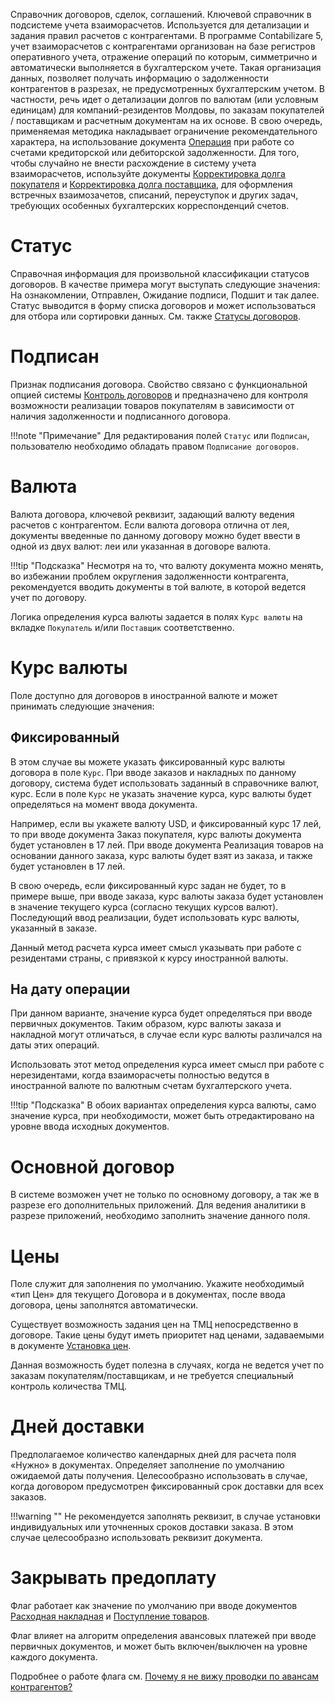 ﻿Справочник договоров, сделок, соглашений. Ключевой справочник в подсистеме учета взаиморасчетов. Используется для детализации и задания правил расчетов с контрагентами. В программе Contabilizare 5, учет взаиморасчетов с контрагентами организован на базе регистров оперативного учета, отражение операций по которым, симметрично и автоматически выполняется в бухгалтерском учете. Такая организация данных, позволяет получать информацию о задолженности контрагентов в разрезах, не предусмотренных бухгалтерским учетом. В частности, речь идет о детализации долгов по валютам (или условным единицам) для компаний-резидентов Молдовы, по заказам покупателей / поставщикам и расчетным документам на их основе. В свою очередь, применяемая методика накладывает ограничение рекомендательного характера, на использование документа [Операция](/d/Entry) при работе со счетами кредиторской или дебиторской задолженности. Для того, чтобы случайно не внести расхождение в систему учета взаиморасчетов, используйте документы [Корректировка долга покупателя](/d/AdjustDebts) и [Корректировка долга поставщика](/d/AdjustVendorDebts), для оформления встречных взаимозачетов, списаний, переуступок и других задач, требующих особенных бухгалтерских корреспонденций счетов.

# Статус

Справочная информация для произвольной классификации статусов договоров. В качестве примера могут выступать следующие значения: На ознакомлении, Отправлен, Ожидание подписи, Подшит и так далее. Статус выводится в форму списка договоров и может использоваться для отбора или сортировки данных. См. также [Статусы договоров](/c/ContractStatuses).

# Подписан

Признак подписания договора. Свойство связано с функциональной опцией системы [Контроль договоров](/cf/Settings#ContractsControl) и предназначено для контроля возможности реализации товаров покупателям в зависимости от наличия задолженности и подписанного договора.

!!!note "Примечание"
	Для редактирования полей `Статус` или `Подписан`, пользователю необходимо обладать правом `Подписание договоров`.

# Валюта

Валюта договора, ключевой реквизит, задающий валюту ведения расчетов с контрагентом. Если валюта договора отлична от лея, документы введенные по данному договору можно будет ввести в одной из двух валют: леи или указанная в договоре валюта.

!!!tip "Подсказка"
	Несмотря на то, что валюту документа можно менять, во избежании проблем округления задолженности контрагента, рекомендуется вводить документы в той валюте, в которой ведется учет по договору.

Логика определения курса валюты задается в полях `Курс валюты` на вкладке `Покупатель` и/или `Поставщик` соответственно.

# Курс валюты

Поле доступно для договоров в иностранной валюте и может принимать следующие значения:

## Фиксированный

В этом случае вы можете указать фиксированный курс валюты договора в поле `Курс`. При вводе заказов и накладных по данному договору, система будет использовать заданный в справочнике валют, курс. Если в поле `Курс` не указать значение курса, курс валюты будет определяться на момент ввода документа.

Например, если вы укажете валюту USD, и фиксированный курс 17 лей, то при вводе документа Заказ покупателя, курс валюты документа будет установлен в 17 лей. При вводе документа Реализация товаров на основании данного заказа, курс валюты будет взят из заказа, и также будет установлен в 17 лей.

В свою очередь, если фиксированный курс задан не будет, то в примере выше, при вводе заказа, курс валюты заказа будет установлен в значение текущего курса (согласно текущих курсов валют). Последующий ввод реализации, будет использовать курс валюты, указанный в заказе.

Данный метод расчета курса имеет смысл указывать при работе с резидентами страны, с привязкой к курсу иностранной валюты.

## На дату операции

При данном варианте, значение курса будет определяться при вводе первичных документов. Таким образом, курс валюты заказа и накладной могут отличаться, в случае если курс валюты различался на даты этих операций.

Использовать этот метод определения курса имеет смысл при работе с нерезидентами, когда взаиморасчеты полностью ведутся в иностранной валюте по валютным счетам бухгалтерского учета.

!!!tip "Подсказка"
	В обоих вариантах определения курса валюты, само значение курса, при необходимости, может быть отредактировано на уровне ввода исходных документов.

# Основной договор

В системе возможен учет не только по основному договору, а так же в разрезе его дополнительных приложений. Для ведения аналитики в разрезе приложений, необходимо заполнить значение данного поля.

# Цены

Поле служит для заполнения по умолчанию. Укажите необходимый «тип Цен» для текущего Договора и в документах, после ввода договора, цены заполнятся автоматически.

Существует возможность задания цен на ТМЦ непосредственно в договоре. Такие цены будут иметь приоритет над ценами, задаваемыми в документе [Установка цен](/d/SetupPrices).

Данная возможность будет полезна в случаях, когда не ведется учет по заказам покупателям/поставщикам, и не требуется специальный контроль количества ТМЦ.

# Дней доставки

Предполагаемое количество календарных дней для расчета поля «Нужно» в документах.  Определяет заполнение по умолчанию ожидаемой даты получения. Целесообразно использовать в случае, когда договором предусмотрен фиксированный срок доставки для всех заказов.

!!!warning ""
	Не рекомендуется заполнять реквизит, в случае установки индивидуальных или уточненных сроков доставки заказа. В этом случае целесообразно использовать реквизит документа.

# Закрывать предоплату

Флаг работает как значение по умолчанию при вводе документов [Расходная накладная](/d/Invoice) и [Поступление товаров](/d/VendorInvoice).

Флаг влияет на алгоритм определения авансовых платежей при вводе первичных документов, и может быть включен/выключен на уровне каждого документа.

Подробнее о работе флага см. [Почему я не вижу проводки по авансам контрагентов?](/faqaccounting#WhereIsAdvance)
